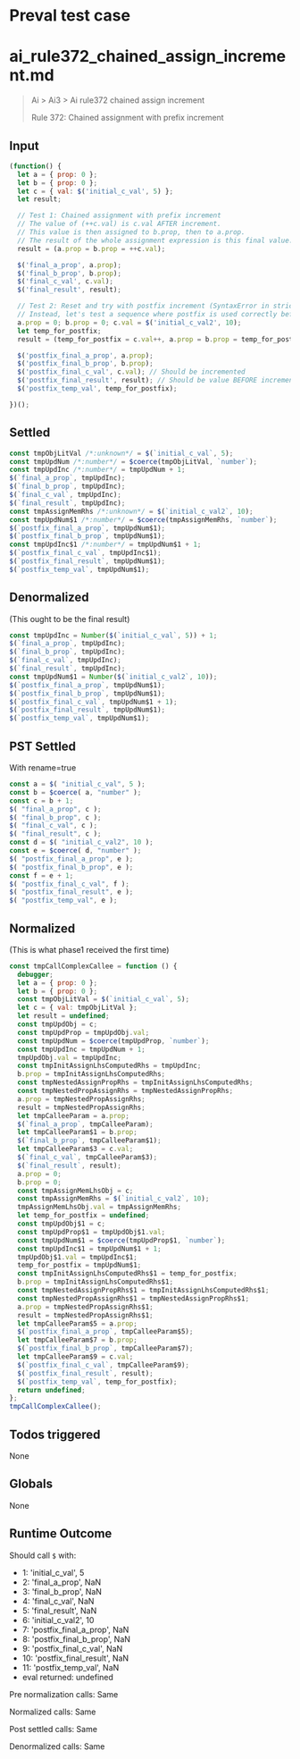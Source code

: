 # Preval test case

# ai_rule372_chained_assign_increment.md

> Ai > Ai3 > Ai rule372 chained assign increment
>
> Rule 372: Chained assignment with prefix increment

## Input

`````js filename=intro
(function() {
  let a = { prop: 0 };
  let b = { prop: 0 };
  let c = { val: $('initial_c_val', 5) };
  let result;

  // Test 1: Chained assignment with prefix increment
  // The value of (++c.val) is c.val AFTER increment.
  // This value is then assigned to b.prop, then to a.prop.
  // The result of the whole assignment expression is this final value.
  result = (a.prop = b.prop = ++c.val);

  $('final_a_prop', a.prop);
  $('final_b_prop', b.prop);
  $('final_c_val', c.val);
  $('final_result', result);

  // Test 2: Reset and try with postfix increment (SyntaxError in strict mode for `x = y++ = z`)
  // Instead, let's test a sequence where postfix is used correctly before assignment chain.
  a.prop = 0; b.prop = 0; c.val = $('initial_c_val2', 10);
  let temp_for_postfix;
  result = (temp_for_postfix = c.val++, a.prop = b.prop = temp_for_postfix);

  $('postfix_final_a_prop', a.prop);
  $('postfix_final_b_prop', b.prop);
  $('postfix_final_c_val', c.val); // Should be incremented
  $('postfix_final_result', result); // Should be value BEFORE increment
  $('postfix_temp_val', temp_for_postfix);

})();
`````


## Settled


`````js filename=intro
const tmpObjLitVal /*:unknown*/ = $(`initial_c_val`, 5);
const tmpUpdNum /*:number*/ = $coerce(tmpObjLitVal, `number`);
const tmpUpdInc /*:number*/ = tmpUpdNum + 1;
$(`final_a_prop`, tmpUpdInc);
$(`final_b_prop`, tmpUpdInc);
$(`final_c_val`, tmpUpdInc);
$(`final_result`, tmpUpdInc);
const tmpAssignMemRhs /*:unknown*/ = $(`initial_c_val2`, 10);
const tmpUpdNum$1 /*:number*/ = $coerce(tmpAssignMemRhs, `number`);
$(`postfix_final_a_prop`, tmpUpdNum$1);
$(`postfix_final_b_prop`, tmpUpdNum$1);
const tmpUpdInc$1 /*:number*/ = tmpUpdNum$1 + 1;
$(`postfix_final_c_val`, tmpUpdInc$1);
$(`postfix_final_result`, tmpUpdNum$1);
$(`postfix_temp_val`, tmpUpdNum$1);
`````


## Denormalized
(This ought to be the final result)

`````js filename=intro
const tmpUpdInc = Number($(`initial_c_val`, 5)) + 1;
$(`final_a_prop`, tmpUpdInc);
$(`final_b_prop`, tmpUpdInc);
$(`final_c_val`, tmpUpdInc);
$(`final_result`, tmpUpdInc);
const tmpUpdNum$1 = Number($(`initial_c_val2`, 10));
$(`postfix_final_a_prop`, tmpUpdNum$1);
$(`postfix_final_b_prop`, tmpUpdNum$1);
$(`postfix_final_c_val`, tmpUpdNum$1 + 1);
$(`postfix_final_result`, tmpUpdNum$1);
$(`postfix_temp_val`, tmpUpdNum$1);
`````


## PST Settled
With rename=true

`````js filename=intro
const a = $( "initial_c_val", 5 );
const b = $coerce( a, "number" );
const c = b + 1;
$( "final_a_prop", c );
$( "final_b_prop", c );
$( "final_c_val", c );
$( "final_result", c );
const d = $( "initial_c_val2", 10 );
const e = $coerce( d, "number" );
$( "postfix_final_a_prop", e );
$( "postfix_final_b_prop", e );
const f = e + 1;
$( "postfix_final_c_val", f );
$( "postfix_final_result", e );
$( "postfix_temp_val", e );
`````


## Normalized
(This is what phase1 received the first time)

`````js filename=intro
const tmpCallComplexCallee = function () {
  debugger;
  let a = { prop: 0 };
  let b = { prop: 0 };
  const tmpObjLitVal = $(`initial_c_val`, 5);
  let c = { val: tmpObjLitVal };
  let result = undefined;
  const tmpUpdObj = c;
  const tmpUpdProp = tmpUpdObj.val;
  const tmpUpdNum = $coerce(tmpUpdProp, `number`);
  const tmpUpdInc = tmpUpdNum + 1;
  tmpUpdObj.val = tmpUpdInc;
  const tmpInitAssignLhsComputedRhs = tmpUpdInc;
  b.prop = tmpInitAssignLhsComputedRhs;
  const tmpNestedAssignPropRhs = tmpInitAssignLhsComputedRhs;
  const tmpNestedPropAssignRhs = tmpNestedAssignPropRhs;
  a.prop = tmpNestedPropAssignRhs;
  result = tmpNestedPropAssignRhs;
  let tmpCalleeParam = a.prop;
  $(`final_a_prop`, tmpCalleeParam);
  let tmpCalleeParam$1 = b.prop;
  $(`final_b_prop`, tmpCalleeParam$1);
  let tmpCalleeParam$3 = c.val;
  $(`final_c_val`, tmpCalleeParam$3);
  $(`final_result`, result);
  a.prop = 0;
  b.prop = 0;
  const tmpAssignMemLhsObj = c;
  const tmpAssignMemRhs = $(`initial_c_val2`, 10);
  tmpAssignMemLhsObj.val = tmpAssignMemRhs;
  let temp_for_postfix = undefined;
  const tmpUpdObj$1 = c;
  const tmpUpdProp$1 = tmpUpdObj$1.val;
  const tmpUpdNum$1 = $coerce(tmpUpdProp$1, `number`);
  const tmpUpdInc$1 = tmpUpdNum$1 + 1;
  tmpUpdObj$1.val = tmpUpdInc$1;
  temp_for_postfix = tmpUpdNum$1;
  const tmpInitAssignLhsComputedRhs$1 = temp_for_postfix;
  b.prop = tmpInitAssignLhsComputedRhs$1;
  const tmpNestedAssignPropRhs$1 = tmpInitAssignLhsComputedRhs$1;
  const tmpNestedPropAssignRhs$1 = tmpNestedAssignPropRhs$1;
  a.prop = tmpNestedPropAssignRhs$1;
  result = tmpNestedPropAssignRhs$1;
  let tmpCalleeParam$5 = a.prop;
  $(`postfix_final_a_prop`, tmpCalleeParam$5);
  let tmpCalleeParam$7 = b.prop;
  $(`postfix_final_b_prop`, tmpCalleeParam$7);
  let tmpCalleeParam$9 = c.val;
  $(`postfix_final_c_val`, tmpCalleeParam$9);
  $(`postfix_final_result`, result);
  $(`postfix_temp_val`, temp_for_postfix);
  return undefined;
};
tmpCallComplexCallee();
`````


## Todos triggered


None


## Globals


None


## Runtime Outcome


Should call `$` with:
 - 1: 'initial_c_val', 5
 - 2: 'final_a_prop', NaN
 - 3: 'final_b_prop', NaN
 - 4: 'final_c_val', NaN
 - 5: 'final_result', NaN
 - 6: 'initial_c_val2', 10
 - 7: 'postfix_final_a_prop', NaN
 - 8: 'postfix_final_b_prop', NaN
 - 9: 'postfix_final_c_val', NaN
 - 10: 'postfix_final_result', NaN
 - 11: 'postfix_temp_val', NaN
 - eval returned: undefined

Pre normalization calls: Same

Normalized calls: Same

Post settled calls: Same

Denormalized calls: Same
